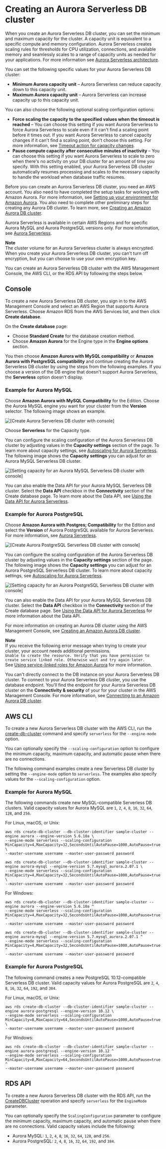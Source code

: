 # Creating an Aurora Serverless DB cluster<a name="aurora-serverless.create"></a>

When you create an Aurora Serverless DB cluster, you can set the minimum and maximum capacity for the cluster\. A capacity unit is equivalent to a specific compute and memory configuration\. Aurora Serverless creates scaling rules for thresholds for CPU utilization, connections, and available memory and seamlessly scales to a range of capacity units as needed for your applications\. For more information see [Aurora Serverless architecture](aurora-serverless.how-it-works.md#aurora-serverless.architecture)\.

You can set the following specific values for your Aurora Serverless DB cluster:
+ **Minimum Aurora capacity unit** – Aurora Serverless can reduce capacity down to this capacity unit\.
+ **Maximum Aurora capacity unit** – Aurora Serverless can increase capacity up to this capacity unit\.

You can also choose the following optional scaling configuration options: 
+ **Force scaling the capacity to the specified values when the timeout is reached** – You can choose this setting if you want Aurora Serverless to force Aurora Serverless to scale even if it can't find a scaling point before it times out\. If you want Aurora Serverless to cancel capacity changes if it can't find a scaling point, don't choose this setting\. For more information, see [Timeout action for capacity changes](aurora-serverless.how-it-works.md#aurora-serverless.how-it-works.timeout-action)\.
+ **Pause compute capacity after consecutive minutes of inactivity** – You can choose this setting if you want Aurora Serverless to scale to zero when there's no activity on your DB cluster for an amount of time you specify\. With this setting enabled, your Aurora Serverless DB cluster automatically resumes processing and scales to the necessary capacity to handle the workload when database traffic resumes\. 

Before you can create an Aurora Serverless DB cluster, you need an AWS account\. You also need to have completed the setup tasks for working with Amazon Aurora\. For more information, see [Setting up your environment for Amazon Aurora](CHAP_SettingUp_Aurora.md)\. You also need to complete other preliminary steps for creating any Aurora DB cluster\. To learn more, see [Creating an Amazon Aurora DB cluster](Aurora.CreateInstance.md)\. 

 Aurora Serverless is available in certain AWS Regions and for specific Aurora MySQL and Aurora PostgreSQL versions only\. For more information, see [Aurora Serverless](Concepts.AuroraFeaturesRegionsDBEngines.grids.md#Concepts.Aurora_Fea_Regions_DB-eng.Feature.Serverless)\. 

**Note**  
The cluster volume for an Aurora Serverless cluster is always encrypted\. When you create your Aurora Serverless DB cluster, you can't turn off encryption, but you can choose to use your own encryption key\. 

You can create an Aurora Serverless DB cluster with the AWS Management Console, the AWS CLI, or the RDS API by following the steps below\.

## Console<a name="aurora-serverless.create.console"></a>

To create a new Aurora Serverless DB cluster, you sign in to the AWS Management Console and select an AWS Region that supports Aurora Serverless\. Choose Amazon RDS from the AWS Services list, and then click **Create database**\.

On the **Create database** page: 
+ Choose **Standard Create** for the database creation method\. 
+ Choose **Amazon Aurora** for the Engine type in the **Engine options** section\. 

You then choose **Amazon Aurora with MySQL compatibility** or **Amazon Aurora with PostgreSQL compatibility** and continue creating the Aurora Serverless DB cluster by using the steps from the following examples\. If you choose a version of the DB engine that doesn't support Aurora Serverless, the **Serverless** option doesn't display\. 

### Example for Aurora MySQL<a name="aurora-serverless.create.console.MySQL"></a>

Choose **Amazon Aurora with MySQL Compatibility** for the Edition\. Choose the Aurora MySQL engine you want for your cluster from the **Version** selector\. The following image shows an example\.

![\[Create Aurora Serverless DB cluster with console\]](http://docs.aws.amazon.com/AmazonRDS/latest/AuroraUserGuide/images/aurora-serverless-select.png)

Choose **Serverless** for the Capacity type\. 

You can configure the scaling configuration of the Aurora Serverless DB cluster by adjusting values in the **Capacity settings** section of the page\. To learn more about capacity settings, see [Autoscaling for Aurora Serverless](aurora-serverless.how-it-works.md#aurora-serverless.how-it-works.auto-scaling)\. The following image shows the **Capacity settings** you can adjust for an Aurora MySQL Serverless DB cluster\.

![\[Setting capacity for an Aurora MySQL Serverless DB cluster with console\]](http://docs.aws.amazon.com/AmazonRDS/latest/AuroraUserGuide/images/aurora-serverless-capacity.png)

You can also enable the Data API for your Aurora MySQL Serverless DB cluster\. Select the **Data API** checkbox in the **Connectivity** section of the Create database page\. To learn more about the Data API, see [Using the Data API for Aurora Serverless](data-api.md)\. 

### Example for Aurora PostgreSQL<a name="aurora-serverless.create.console.PostgreSQL"></a>

Choose **Amazon Aurora with Postgres; Compatibility** for the Edition and select the **Version** of Aurora PostgreSQL available for Aurora Serverless\. For more information, see [Aurora Serverless](Concepts.AuroraFeaturesRegionsDBEngines.grids.md#Concepts.Aurora_Fea_Regions_DB-eng.Feature.Serverless)\. 

![\[Create Aurora PostgreSQL Serverless DB cluster with console\]](http://docs.aws.amazon.com/AmazonRDS/latest/AuroraUserGuide/images/aurora-serverless-select-postgres.png)

You can configure the scaling configuration of the Aurora Serverless DB cluster by adjusting values in the **Capacity settings** section of the page\. The following image shows the **Capacity settings** you can adjust for an Aurora PostgreSQL Serverless DB cluster\. To learn more about capacity settings, see [Autoscaling for Aurora Serverless](aurora-serverless.how-it-works.md#aurora-serverless.how-it-works.auto-scaling)\. 

![\[Setting capacity for an Aurora PostgreSQL Serverless DB cluster with console\]](http://docs.aws.amazon.com/AmazonRDS/latest/AuroraUserGuide/images/aurora-serverless-capacity-postgres.png)

You can also enable the Data API for your Aurora MySQL Serverless DB cluster\. Select the **Data API** checkbox in the **Connectivity** section of the Create database page\. See [Using the Data API for Aurora Serverless](data-api.md) for more information about the Data API\. 

For more information on creating an Aurora DB cluster using the AWS Management Console, see [Creating an Amazon Aurora DB cluster](Aurora.CreateInstance.md)\.

**Note**  
If you receive the following error message when trying to create your cluster, your account needs additional permissions\.   
`Unable to create the resource. Verify that you have permission to create service linked role. Otherwise wait and try again later.`  
See [Using service\-linked roles for Amazon Aurora](UsingWithRDS.IAM.ServiceLinkedRoles.md) for more information\.

You can't directly connect to the DB instance on your Aurora Serverless DB cluster\. To connect to your Aurora Serverless DB cluster, you use the database endpoint\. You'll find the endpoint for your Aurora Serverless DB cluster on the **Connectivity & security** of your for your cluster in the AWS Management Console\. For more information, see [Connecting to an Amazon Aurora DB cluster](Aurora.Connecting.md)\. 

## AWS CLI<a name="aurora-serverless.create.cli"></a>

To create a new Aurora Serverless DB cluster with the AWS CLI, run the [create\-db\-cluster](https://docs.aws.amazon.com/cli/latest/reference/rds/create-db-cluster.html) command and specify `serverless` for the `--engine-mode` option\.

You can optionally specify the `--scaling-configuration` option to configure the minimum capacity, maximum capacity, and automatic pause when there are no connections\. 

The following command examples create a new Serverless DB cluster by setting the `--engine-mode` option to `serverless`\. The examples also specify values for the `--scaling-configuration` option\.

### Example for Aurora MySQL<a name="aurora-serverless.create.cli.MySQL"></a>

The following commands create new MySQL–compatible Serverless DB clusters\. Valid capacity values for Aurora MySQL are `1`, `2`, `4`, `8`, `16`, `32`, `64`, `128`, and `256`\.

For Linux, macOS, or Unix:

```
aws rds create-db-cluster --db-cluster-identifier sample-cluster --engine aurora --engine-version 5.6.10a \
--engine-mode serverless --scaling-configuration MinCapacity=4,MaxCapacity=32,SecondsUntilAutoPause=1000,AutoPause=true \
--master-username username --master-user-password password

aws rds create-db-cluster --db-cluster-identifier sample-cluster --engine aurora-mysql --engine-version 5.7.mysql_aurora.2.07.1 \
--engine-mode serverless --scaling-configuration MinCapacity=4,MaxCapacity=32,SecondsUntilAutoPause=1000,AutoPause=true \
--master-username username --master-user-password password
```

For Windows:

```
aws rds create-db-cluster --db-cluster-identifier sample-cluster --engine aurora --engine-version 5.6.10a ^
--engine-mode serverless --scaling-configuration MinCapacity=4,MaxCapacity=32,SecondsUntilAutoPause=1000,AutoPause=true ^
--master-username username --master-user-password password

aws rds create-db-cluster --db-cluster-identifier sample-cluster --engine aurora-mysql --engine-version 5.7.mysql_aurora.2.07.1 ^
--engine-mode serverless --scaling-configuration MinCapacity=4,MaxCapacity=32,SecondsUntilAutoPause=1000,AutoPause=true ^
--master-username username --master-user-password password
```

### Example for Aurora PostgreSQL<a name="aurora-serverless.create.cli.PostgreSQL"></a>

The following command creates a new PostgreSQL 10\.12–compatible Serverless DB cluster\. Valid capacity values for Aurora PostgreSQL are `2`, `4`, `8`, `16`, `32`, `64`, `192`, and `384`\.

For Linux, macOS, or Unix:

```
aws rds create-db-cluster --db-cluster-identifier sample-cluster --engine aurora-postgresql --engine-version 10.12 \
--engine-mode serverless --scaling-configuration MinCapacity=8,MaxCapacity=64,SecondsUntilAutoPause=1000,AutoPause=true \
--master-username username --master-user-password password
```

For Windows:

```
aws rds create-db-cluster --db-cluster-identifier sample-cluster --engine aurora-postgresql --engine-version 10.12 ^
--engine-mode serverless --scaling-configuration MinCapacity=8,MaxCapacity=64,SecondsUntilAutoPause=1000,AutoPause=true ^
--master-username username --master-user-password password
```

## RDS API<a name="aurora-serverless.create.api"></a>

To create a new Aurora Serverless DB cluster with the RDS API, run the [CreateDBCluster](https://docs.aws.amazon.com/AmazonRDS/latest/APIReference/API_CreateDBCluster.html) operation and specify `serverless` for the `EngineMode` parameter\.

You can optionally specify the `ScalingConfiguration` parameter to configure the minimum capacity, maximum capacity, and automatic pause when there are no connections\. Valid capacity values include the following:
+ Aurora MySQL: `1`, `2`, `4`, `8`, `16`, `32`, `64`, `128`, and `256`\.
+ Aurora PostgreSQL: `2`, `4`, `8`, `16`, `32`, `64`, `192`, and `384`\.
